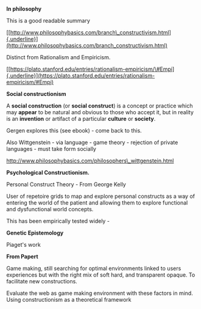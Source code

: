 **In philosophy**

This is a good readable summary

[[http://www.philosophybasics.com/branch\_constructivism.html]{.underline}](http://www.philosophybasics.com/branch_constructivism.html)

Distinct from Rationalism and Empiricism.

[[https://plato.stanford.edu/entries/rationalism-empiricism/\#Empi]{.underline}](https://plato.stanford.edu/entries/rationalism-empiricism/#Empi)

**Social constructionism**

A **social construction** (or **social construct**) is a concept or practice which may **appear** to be natural and obvious to those who accept it, but in reality is an **invention** or artifact of a particular **culture** or **society**.

Gergen explores this (see ebook) - come back to this.

Also Wittgenstein - via language - game theory - rejection of private languages - must take form socially

http://www.philosophybasics.com/philosophers\_wittgenstein.html

**Psychological Constructionism.**

Personal Construct Theory - From George Kelly

User of repetoire grids to map and explore personal constructs as a way of entering the world of the patient and allowing them to explore functional and dysfunctional world concepts.

This has been empirically tested widely -

**Genetic Epistemology**

Piaget's work

**From Papert**

Game making, still searching for optimal environments linked to users experiences but with the right mix of soft hard, and transparent opaque. To facilitate new constructions.

Evaluate the web as game making environment with these factors in mind. Using constructionism as a theoretical framework 